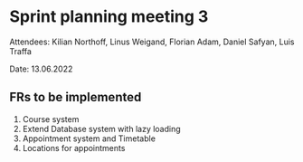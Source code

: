 # Sprint planning meeting 3

Attendees: Kilian Northoff, Linus Weigand, Florian Adam, Daniel Safyan, Luis Traffa

Date: 13.06.2022

## FRs to be implemented

1. Course system
2. Extend Database system with lazy loading
3. Appointment system and Timetable
4. Locations for appointments
